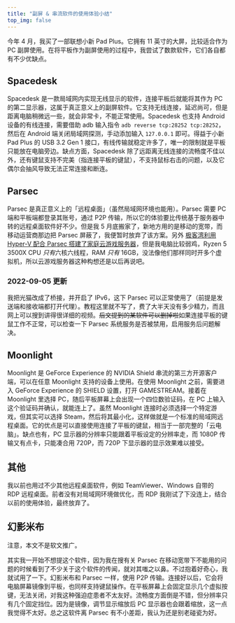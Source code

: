 ```yaml
---
title: "副屏 & 串流软件的使用体验小结"
top_img: false
---
```

今年 4 月，我买了一部联想小新 Pad Plus。它拥有 11 英寸的大屏，比较适合作为 PC 副屏使用。在将平板作为副屏使用的过程中，我尝试了数款软件，它们各自都有不少优缺点。

## Spacedesk
Spacedesk 是一款局域网内实现无线显示的软件，连接平板后就能将其作为 PC 的第二显示器，这属于真正意义上的副屏软件。它支持无线连接，延迟尚可，但是距离电脑稍微远一些，就会非常卡，不能正常使用。Spacedesk 也支持 Android 设备的有线连接，需要借助 adb 输入指令 `adb reverse tcp:28252 tcp:28252`，然后在 Android 端关闭局域网探测，手动添加输入 `127.0.0.1` 即可。得益于小新 Pad Plus 的 USB 3.2 Gen 1 接口，有线传输就稳定许多了，唯一的限制就是平板只能放在电脑旁边。缺点方面，Spacedesk 除了远距离无线连接的流畅度不佳以外，还有键鼠支持不完美（指连接平板的键鼠），不支持鼠标右击的问题，以及它偶尔会抽风导致无法正常连接和断连。

## Parsec
Parsec 是真正意义上的「远程桌面」（虽然局域网环境也能用）。Parsec 需要 PC 端和平板端都登录其账号，通过 P2P 传输，所以它的体验要比传统基于服务器中转的远程桌面软件好不少。但是我 5 月底搬家了，新地方用的是移动的宽带，而移动运营商那边把 Parsec 屏蔽了，我便暂时放弃了该方案。另外 [极客湾利用 Hyper-V 配合 Parsec 搭建了家庭云游戏服务器](https://www.bilibili.com/video/BV1Ad4y1S7Aw)，但是我电脑比较弱鸡，Ryzen 5 3500X CPU *只有*六核六线程，RAM *只有* 16GB，没法像他们那样同时开多个虚拟机，所以云游戏服务器这种构想还是以后再说吧。

### 2022-09-05 更新
我把光猫改成了桥接，并开启了 IPv6，这下 Parsec 可以正常使用了（前提是发送端和接收端都打开代理）。教程这里就不写了，费了大半天没有多少精力，而且网上可以搜到讲得很详细的视频。~~后文提到的某软件可以删掉啦~~如果连接平板的键鼠工作不正常，可以检查一下 Parsec 系统服务是否被禁用，启用服务后问题解决。

## Moonlight
Moonlight 是 GeForce Experience 的 NVIDIA Shield 串流的第三方开源客户端，可以在任意 Moonlight 支持的设备上使用。在使用 Moonlight 之前，需要进入 GeForce Experience 的 SHIELD 设置，打开 GAMESTREAM。接着在 Moonlight 里选择 PC，随后平板屏幕上会出现一个四位数验证码，在 PC 上输入这个验证码并确认，就能连上了。虽然 Moonlight 连接时必须选择一个特定游戏，但其实可以选择 Steam，然后将其最小化，这样做就是一个标准的局域网远程桌面。它的优点是可以直接使用连接了平板的键鼠，相当于一部完整的「云电脑」。缺点也有，PC 显示器的分辨率只能跟着平板设定的分辨率走，而 1080P 传输又有点卡，只能凑合用 720P，而 720P 下显示器的显示效果难以接受。

## 其他
我以前也用过不少其他远程桌面软件，例如 TeamViewer、Windows 自带的 RDP 远程桌面。前者没有对局域网环境做优化，而 RDP 我刚试了下没连上，结合以前的使用体验，最终放弃了。

## 幻影米布
注意，本文不是软文推广。

其实我一开始不想提这个软件，因为我在搜有关 Parsec 在移动宽带下不能用的问题的时候看到了不少关于这个软件的传闻，就对其嗤之以鼻。不过抱着好奇心，我就试用了一下。幻影米布和 Parsec 一样，使用 P2P 传输。连接好以后，它会将电脑屏幕镜像到平板，也同样支持键鼠操作。在平板屏幕上会固定显示几个虚拟按键，无法关闭，对我这种强迫症患者不太友好。流畅度方面倒是不错，但分辨率只有几个固定挡位。因为是镜像，调节显示缩放后 PC 显示器也会跟着缩放，这一点我觉得不太好。总之这软件离 Parsec 有不小差距，我认为还是别老碰瓷为好。
